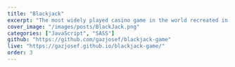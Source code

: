 ```yaml
---
title: "Blackjack"
excerpt: "The most widely played casino game in the world recreated in Javascript."
cover_image: "/images/posts/BlackJack.png"
categories: ["JavaScript", "SASS"]
github: "https://github.com/gazjosef/blackjack-game"
live: "https://gazjosef.github.io/blackjack-game/"
order: 3
---
```

